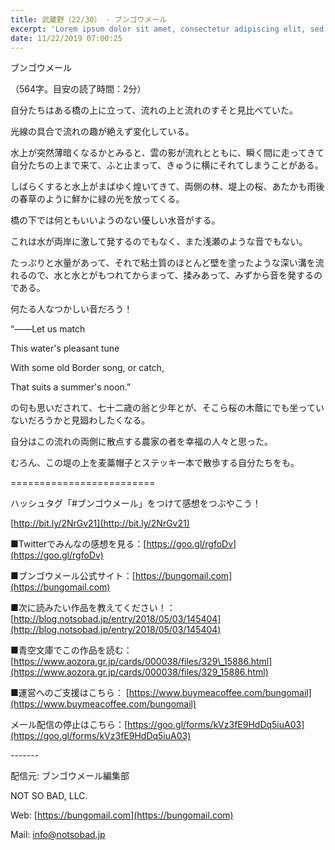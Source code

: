 ```yaml
---
title: 武蔵野（22/30） - ブンゴウメール
excerpt: 'Lorem ipsum dolor sit amet, consectetur adipiscing elit, sed do eiusmod tempor incididunt ut labore et dolore magna aliqua. Praesent elementum facilisis leo vel fringilla est ullamcorper eget. At imperdiet dui accumsan sit amet nulla facilisi morbi tempus.'
date: 11/22/2019 07:00:25
---
```


ブンゴウメール

（564字。目安の読了時間：2分）

自分たちはある橋の上に立って、流れの上と流れのすそと見比べていた。

光線の具合で流れの趣が絶えず変化している。

水上が突然薄暗くなるかとみると、雲の影が流れとともに、瞬く間に走ってきて自分たちの上まで来て、ふと止まって、きゅうに横にそれてしまうことがある。

しばらくすると水上がまばゆく煌いてきて、両側の林、堤上の桜、あたかも雨後の春草のように鮮かに緑の光を放ってくる。

橋の下では何ともいいようのない優しい水音がする。

これは水が両岸に激して発するのでもなく、また浅瀬のような音でもない。

たっぷりと水量があって、それで粘土質のほとんど壁を塗ったような深い溝を流れるので、水と水とがもつれてからまって、揉みあって、みずから音を発するのである。

何たる人なつかしい音だろう！

“――Let us match

This water&#39;s pleasant tune

With some old Border song, or catch,

That suits a summer&#39;s noon.”

の句も思いだされて、七十二歳の翁と少年とが、そこら桜の木蔭にでも坐っていないだろうかと見廻わしたくなる。

自分はこの流れの両側に散点する農家の者を幸福の人々と思った。

むろん、この堤の上を麦藁帽子とステッキ一本で散歩する自分たちをも。

\=========================

ハッシュタグ「#ブンゴウメール」をつけて感想をつぶやこう！　

[http://bit.ly/2NrGv21](http://bit.ly/2NrGv21)

■Twitterでみんなの感想を見る：[https://goo.gl/rgfoDv](https://goo.gl/rgfoDv)

■ブンゴウメール公式サイト：[https://bungomail.com](https://bungomail.com)

■次に読みたい作品を教えてください！：[http://blog.notsobad.jp/entry/2018/05/03/145404](http://blog.notsobad.jp/entry/2018/05/03/145404)

■青空文庫でこの作品を読む：[https://www.aozora.gr.jp/cards/000038/files/329\_15886.html](https://www.aozora.gr.jp/cards/000038/files/329_15886.html)

■運営へのご支援はこちら： [https://www.buymeacoffee.com/bungomail](https://www.buymeacoffee.com/bungomail)

メール配信の停止はこちら：[https://goo.gl/forms/kVz3fE9HdDq5iuA03](https://goo.gl/forms/kVz3fE9HdDq5iuA03)

\-------

配信元: ブンゴウメール編集部

NOT SO BAD, LLC.

Web: [https://bungomail.com](https://bungomail.com)

Mail: info@notsobad.jp